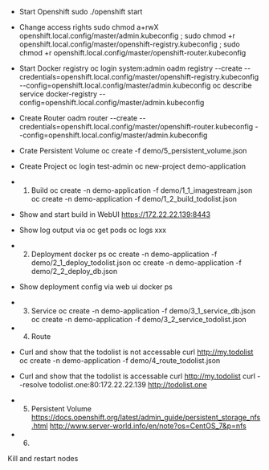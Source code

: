 - Start Openshift
sudo ./openshift start

- Change access rights
sudo chmod a+rwX openshift.local.config/master/admin.kubeconfig ; sudo chmod +r openshift.local.config/master/openshift-registry.kubeconfig ; sudo chmod +r openshift.local.config/master/openshift-router.kubeconfig

- Start Docker registry
oc login
system:admin
oadm registry --create --credentials=openshift.local.config/master/openshift-registry.kubeconfig --config=openshift.local.config/master/admin.kubeconfig
oc describe service docker-registry --config=openshift.local.config/master/admin.kubeconfig

- Create Router
oadm router --create --credentials=openshift.local.config/master/openshift-router.kubeconfig --config=openshift.local.config/master/admin.kubeconfig

- Crate Persistent Volume
oc create -f demo/5_persistent_volume.json

- Create Project
oc login
test-admin
oc new-project demo-application

- 1) Build
oc create -n demo-application -f demo/1_1_imagestream.json
oc create -n demo-application -f demo/1_2_build_todolist.json
- Show and start build in WebUI
﻿https://172.22.22.139:8443
- Show log output via
oc get pods
oc logs xxx

- 2) Deployment
docker ps
oc create -n demo-application -f demo/2_1_deploy_todolist.json
oc create -n demo-application -f demo/2_2_deploy_db.json
- Show deployment config via web ui
docker ps

- 3) Service
oc create -n demo-application -f demo/3_1_service_db.json
oc create -n demo-application -f demo/3_2_service_todolist.json

- 4) Route
- Curl and show that the todolist is not accessable
curl http://my.todolist
oc create -n demo-application -f demo/4_route_todolist.json
- Curl and show that the todolist is accessable
curl http://my.todolist
curl --resolve todolist.one:80:172.22.22.139 http://todolist.one

- 5) Persistent Volume
https://docs.openshift.org/latest/admin_guide/persistent_storage_nfs.html
http://www.server-world.info/en/note?os=CentOS_7&p=nfs

- 6)
Kill and restart nodes